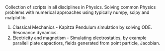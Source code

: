 Collection of scripts in all disciplines in Physics. Solving common Physics problems with numerical approaches using typically numpy, scipy and matplotlib.

1. Classical Mechanics - Kapitza Pendulum simulation by solving ODE. Resonance dynamics.
2. Electricity and magnetism - Simulating electrostatics, by example parallell plate capactiors, fields generated from point particle, Jacobian.
